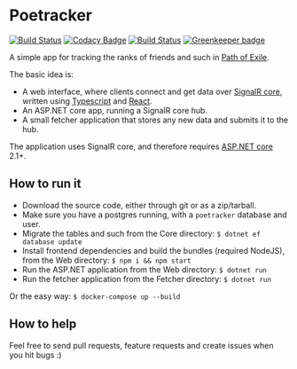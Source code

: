 # Poetracker

[![Build Status](https://travis-ci.org/dhedegaard/poetracker.svg?branch=master)](https://travis-ci.org/dhedegaard/poetracker)
[![Codacy Badge](https://api.codacy.com/project/badge/Grade/3d78afbdef7f44669e34d79a2483a9eb)](https://www.codacy.com/app/dhedegaard/poetracker?utm_source=github.com&amp;utm_medium=referral&amp;utm_content=dhedegaard/poetracker&amp;utm_campaign=Badge_Grade)
[![Build Status](https://dev.azure.com/dhedegaard/personlig/_apis/build/status/dhedegaard.poetracker?branchName=master)](https://dev.azure.com/dhedegaard/personlig/_build/latest?definitionId=2?branchName=master) [![Greenkeeper badge](https://badges.greenkeeper.io/dhedegaard/poetracker.svg)](https://greenkeeper.io/)

A simple app for tracking the ranks of friends and such in [Path of Exile](https://www.pathofexile.com).

The basic idea is:

- A web interface, where clients connect and get data over [SignalR core](https://github.com/aspnet/SignalR), written using [Typescript](http://www.typescriptlang.org/) and [React](https://reactjs.org/).
- An ASP.NET core app, running a SignalR core hub.
- A small fetcher application that stores any new data and submits it to the hub.

The application uses SignalR core, and therefore requires [ASP.NET core](https://github.com/aspnet/Home) 2.1+.

## How to run it

- Download the source code, either through git or as a zip/tarball.
- Make sure you have a postgres running, with a `poetracker` database and user.
- Migrate the tables and such from the Core directory: `$ dotnet ef database update`
- Install frontend dependencies and build the bundles (required NodeJS), from the Web directory: `$ npm i && npm start`
- Run the ASP.NET application from the Web directory: `$ dotnet run`
- Run the fetcher application from the Fetcher directory: `$ dotnet run`

Or the easy way: `$ docker-compose up --build`

## How to help

Feel free to send pull requests, feature requests and create issues when you hit bugs :)
